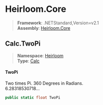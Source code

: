 # Heirloom.Core

> **Framework**: .NETStandard,Version=v2.1  
> **Assembly**: [Heirloom.Core][0]  

## Calc.TwoPi

> **Namespace**: [Heirloom][0]  
> **Type**: [Calc][1]  

#### TwoPi

Two times Pi. 360 Degrees in Radians.  
 6.28318530718...

```cs
public static float TwoPi
```

[0]: ../../../Heirloom.Core.md
[1]: ../Calc.md
